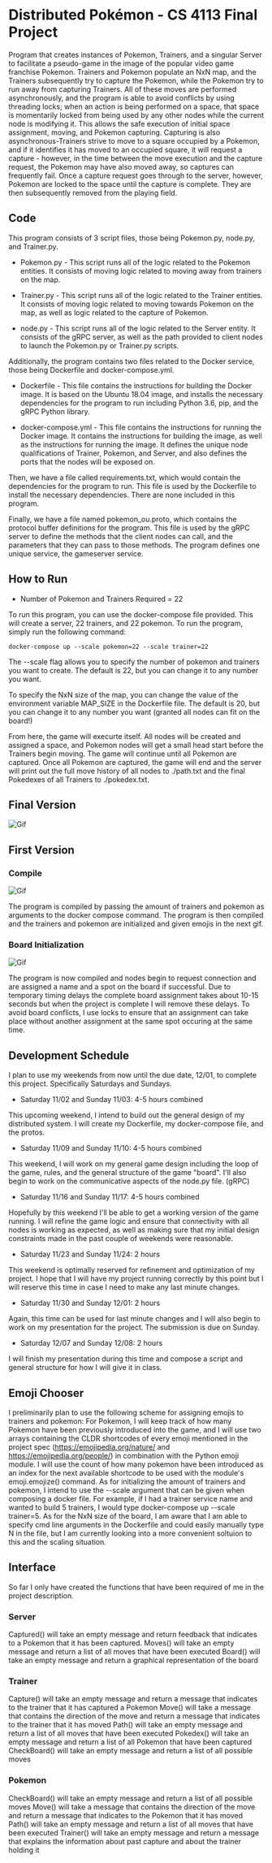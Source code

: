 # Distributed Pokémon - CS 4113 Final Project

Program that creates instances of Pokemon, Trainers, and a singular Server to facilitate a pseudo-game in the image of the popular video game franchise Pokemon. Trainers and Pokemon populate an NxN map, and the Trainers subsequently try to capture the Pokemon, while the Pokemon try to run away from capturing Trainers. All of these moves are performed asynchronously, and the program is able to avoid conflicts by using threading locks; when an action is being performed on a space, that space is momentarily locked from being used by any other nodes while the current node is modifying it. This allows the safe execution of initial space assignment, moving, and Pokemon capturing. Capturing is also asynchronous-Trainers strive to move to a square occupied by a Pokemon, and if it identifies it has moved to an occupied square, it will request a capture - however, in the time between the move execution and the capture request, the Pokemon may have also moved away, so captures can frequently fail. Once a capture request goes through to the server, however, Pokemon are locked to the space until the capture is complete. They are then subsequently removed from the playing field.

## Code

This program consists of 3 script files, those being Pokemon.py, node.py, and Trainer.py.

* Pokemon.py - This script runs all of the logic related to the Pokemon entities. It consists of moving logic related to moving away from trainers on the map.

* Trainer.py - This script runs all of the logic related to the Trainer entities. It consists of moving logic related to moving towards Pokemon on the map, as well as logic related to the capture of Pokemon.

* node.py - This script runs all of the logic related to the Server entity. It consists of the gRPC server, as well as the path provided to client nodes to launch the Pokemon.py or Trainer.py scripts.

Additionally, the program contains two files related to the Docker service, those being Dockerfile and docker-compose.yml.

* Dockerfile - This file contains the instructions for building the Docker image. It is based on the Ubuntu 18.04 image, and installs the necessary dependencies for the program to run including Python 3.6, pip, and the gRPC Python library.

* docker-compose.yml - This file contains the instructions for running the Docker image. It contains the instructions for building the image, as well as the instructions for running the image. It defines the unique node qualifications of Trainer, Pokemon, and Server, and also defines the ports that the nodes will be exposed on.

Then, we have a file called requirements.txt, which would contain the dependencies for the program to run. This file is used by the Dockerfile to install the necessary dependencies. There are none included in this program.

Finally, we have a file named pokemon_ou.proto, which contains the protocol buffer definitions for the program. This file is used by the gRPC server to define the methods that the client nodes can call, and the parameters that they can pass to those methods. The program defines one unique service, the gameserver service.




## How to Run

* Number of Pokemon and Trainers Required = 22 

To run this program, you can use the docker-compose file provided. This will create a server, 22 trainers, and 22 pokemon. To run the program, simply run the following command:

```
docker-compose up --scale pokemon=22 --scale trainer=22
```

The --scale flag allows you to specify the number of pokemon and trainers you want to create. The default is 22, but you can change it to any number you want.

To specify the NxN size of the map, you can change the value of the environment variable MAP_SIZE in the Dockerfile file. The default is 20, but you can change it to any number you want (granted all nodes can fit on the board!)

From here, the game will execurte itself. All nodes will be created and assigned a space, and Pokemon nodes will get a small head start before the Trainers begin moving. The game will continue until all Pokemon are captured. Once all Pokemon are captured, the game will end and the server will print out the full move history of all nodes to ./path.txt and the final Pokedexes of all Trainers to ./pokedex.txt.

## Final Version
![Gif](./media/Final.gif)




## First Version

### Compile
![Gif](./media/COmpile.gif)

The program is compiled by passing the amount of trainers and pokemon as arguments to the docker compose command. The program is then compiled and the trainers and pokemon are initialized and given emojis in the next gif.

### Board Initialization

![Gif](./media/New.gif)

The program is now compiled and nodes begin to request connection and are assigned a name and a spot on the board if successful. Due to temporary timing delays the complete board assignment takes about 10-15 seconds but when the project is complete I will remove these delays. To avoid board conflicts, I use locks to ensure that an assignment can take place without another assignment at the same spot occuring at the same time.



## Development Schedule

I plan to use my weekends from now until the due date, 12/01, to complete this project. Specifically Saturdays and Sundays.

* Saturday 11/02 and Sunday 11/03: 4-5 hours combined 

This upcoming weekend, I intend to build out the general design of my distributed system. I will create my Dockerfile, my docker-compose file, and the protos.

* Saturday 11/09 and Sunday 11/10: 4-5 hours combined

This weekend, I will work on my general game design including the loop of the game, rules, and the general structure of the game "board". I'll also begin to work on the communicative aspects of the node.py file. (gRPC)

* Saturday 11/16 and Sunday 11/17: 4-5 hours combined

Hopefully by this weekend I'll be able to get a working version of the game running. I will refine the game logic and ensure that connectivity with all nodes is working as expected, as well as making sure that my initial design constraints made in the past couple of weekends were reasonable.

* Saturday 11/23 and Sunday 11/24: 2 hours

This weekend is optimally reserved for refinement and optimization of my project. I hope that I will have my project running correctly by this point but I will reserve this time in case I need to make any last minute changes.

* Saturday 11/30 and Sunday 12/01: 2 hours

Again, this time can be used for last minute changes and I will also begin to work on my presentation for the project. The submission is due on Sunday.

* Saturday 12/07 and Sunday 12/08: 2 hours

I will finish my presentation during this time and compose a script and general structure for how I will give it in class.

## Emoji Chooser

I preliminarily plan to use the following scheme for assigning emojis to trainers and pokemon:
For Pokemon, I will keep track of how many Pokemon have been previously introduced into the game, and I will use two arrays containing the CLDR shortcodes of every emoji mentioned in the project spec (https://emojipedia.org/nature/ and https://emojipedia.org/people/) in combination with the Python emoji module. I will use the count of how many pokemon have been introduced as an index for the next available shortcode to be used with the module's emoji.emojize() command. As for initializing the amount of trainers and pokemon, I intend to use the --scale argument that can be given when composing a docker file. For example, if I had a trainer service name and wanted to build 5 trainers, I would type docker-compose up --scale trainer=5. As for the NxN size of the board, I am aware that I am able to specify cmd line arguments in the Dockerfile and could easily manually type N in the file, but I am currently looking into a more convenient soltuion to this and the scaling situation.

## Interface

So far I only have created the functions that have been required of me in the project description.

### Server
Captured() will take an empty message and return feedback that indicates to a Pokemon that it has been captured.
Moves() will take an empty message and return a list of all moves that have been executed
Board() will take an empty message and return a graphical representation of the board

### Trainer

Capture() will take an empty message and return a message that indicates to the trainer that it has captured a Pokemon
Move() will take a message that contains the direction of the move and return a message that indicates to the trainer that it has moved
Path() will take an empty message and return a list of all moves that have been executed
Pokedex() will take an empty message and return a list of all Pokemon that have been captured
CheckBoard() will take an empty message and return a list of all possible moves

### Pokemon
CheckBoard() will take an empty message and return a list of all possible moves
Move() will take a message that contains the direction of the move and return a message that indicates to the Pokemon that it has moved
Path() will take an empty message and return a list of all moves that have been executed
Trainer() will take an empty message and return a message that explains the information about past capture and about the trainer holding it
